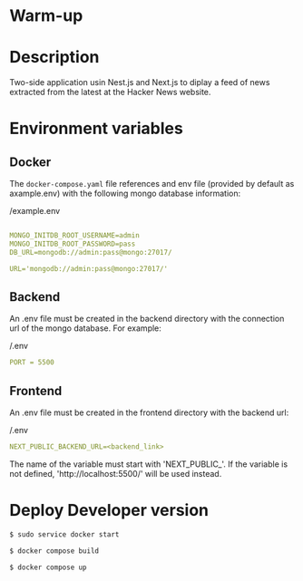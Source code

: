 # Warm-up


# Description

Two-side application usin Nest.js and Next.js to diplay a feed of news extracted from the latest at the Hacker News website.

# Environment variables

## Docker

The `docker-compose.yaml` file references and env file (provided by default as axample.env) with the following mongo database information:

/example.env
```yaml

MONGO_INITDB_ROOT_USERNAME=admin
MONGO_INITDB_ROOT_PASSWORD=pass
DB_URL=mongodb://admin:pass@mongo:27017/

URL='mongodb://admin:pass@mongo:27017/'
```

## Backend
An .env file must be created in the backend directory with the connection url of the mongo database. For example:


/.env
```yaml
PORT = 5500
```

## Frontend

An .env file must be created in the frontend directory with the backend url:

/.env
```yaml
NEXT_PUBLIC_BACKEND_URL=<backend_link>
```
The name of the variable must start with 'NEXT_PUBLIC_'. If the variable is not defined, 'http://localhost:5500/' will be used instead.

# Deploy Developer version

```bash
$ sudo service docker start
```

```bash
$ docker compose build
```

```bash
$ docker compose up
```
```


